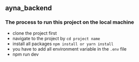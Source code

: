 ## ayna_backend

### The process to run this project on the local machine

- clone the project first
- navigate to the project by `cd project name`
- install all packages `npm install or yarn install`
- you have to add all environment variable in the `.env` file
- npm run dev
